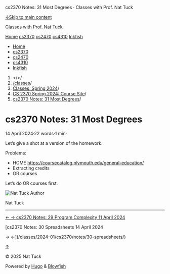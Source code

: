 




cs2370 Notes: 31 Most Degrees · Classes with Prof. Nat Tuck






















[↓Skip to main content](#main-content)

[Classes with Prof. Nat Tuck](/)

[Home](/)
[cs2370](/classes/2025-01/cs2370/)
[cs2470](/classes/2025-01/cs2470/)
[cs4310](/classes/2025-01/cs4310/)
[Inkfish](https://inkfish.homework.quest/)









* [Home](/)
* [cs2370](/classes/2025-01/cs2370/)
* [cs2470](/classes/2025-01/cs2470/)
* [cs4310](/classes/2025-01/cs4310/)
* [Inkfish](https://inkfish.homework.quest/)





1. </>/
2. [/classes](/classes/)/
3. [Classes, Spring 2024](/classes/2024-01/)/
4. [CS 2370 Spring 2024: Course Site](/classes/2024-01/cs2370/)/
5. [cs2370 Notes: 31 Most Degrees](/classes/2024-01/cs2370/notes/31-most-degrees/)/

cs2370 Notes: 31 Most Degrees
=============================

14 April 2024·22 words·1 min·





Let’s give a shot at a version of the homework.

Problems:

* HOME <https://coursecatalog.plymouth.edu/general-education/>
* Extracting credits
* OR courses

Let’s do OR courses first.


![Nat Tuck](/img/author_hu_995db18b97553af7.jpg)
Author

Nat Tuck











---


[←
→
cs2370 Notes: 29 Program Complexity
11 April 2024](/classes/2024-01/cs2370/notes/29-complexity/)

[cs2370 Notes: 30 Spreadsheets
14 April 2024


→
←](/classes/2024-01/cs2370/notes/30-spreadsheets/)





[↑](#the-top "Scroll to top")

©
2025
Nat Tuck

Powered by [Hugo](https://gohugo.io/) & [Blowfish](https://blowfish.page/)













